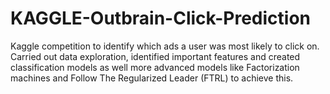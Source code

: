 # KAGGLE-Outbrain-Click-Prediction
Kaggle competition to identify which ads a user was most likely to click on. Carried out data exploration, identified important features and created classification models as well more advanced models like Factorization machines and Follow The Regularized Leader (FTRL) to achieve this.
